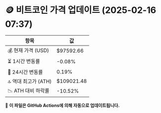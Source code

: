 # 🪙 비트코인 가격 업데이트 (2025-02-16 07:37)

| 항목                | 값 |
|--------------------|----------------|
| 💰 현재 가격 (USD) | $97592.66 |
| ⏳ 1시간 변동률    | -0.08% |
| 📆 24시간 변동률   | 0.19% |
| 🔝 역대 최고가 (ATH) | $109021.48 |
| 📉 ATH 대비 하락률 | -10.52% |

🔄 **이 파일은 GitHub Actions에 의해 자동으로 업데이트됩니다.**
